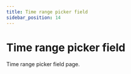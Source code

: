 ```yaml
---
title: Time range picker field
sidebar_position: 14
---
```


# Time range picker field

Time range picker field page.

